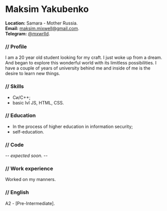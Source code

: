 # Maksim Yakubenko
**Location:** Samara - Mother Russia.  
**Email:** [maksim.mixwell@gmail.com](maksim.mixwell@gmail.com).  
**Telegram:** [@mxwrlld](https://teleg.run/mxwrllld).
### // Profile 
I am a 20 year old student looking for my craft. I just woke up from a dream. And began to explore this wonderful world with its limitless possibilities. I have a couple of    years of university behind me and inside of me is the desire to learn new things.
### // Skills 
- Си/C++;
- basic lvl JS, HTML, CSS.
### // Education
- In the process of higher education in information security;  
- self-education.  
### // Code
-- *expected soon.* -- 
### // Work experience
Worked on my manners. 
### // English
A2 - [Pre-Intermediate].
